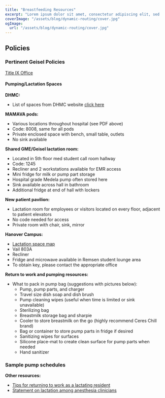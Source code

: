 ```yaml
---
title: "Breastfeeding Resources"
excerpt: "Lorem ipsum dolor sit amet, consectetur adipiscing elit, sed do eiusmod tempor incididunt ut labore et dolore magna aliqua. Praesent elementum facilisis leo vel fringilla est ullamcorper eget. At imperdiet dui accumsan sit amet nulla facilities morbi tempus."
coverImage: "/assets/blog/dynamic-routing/cover.jpg"
ogImage:
  url: "/assets/blog/dynamic-routing/cover.jpg"
---
```


## Policies

### Pertinent Geisel Policies

[Title IX Office](https://sexual-respect.dartmouth.edu/compliance/pregnancy-and-parenting)

#### Pumping/Lactation Spaces

**DHMC:**

- List of spaces from DHMC website [click here](https://careers.dartmouth-hitchcock.org/sites/default/files/2024-11/employee-lactation-spaces-october-2024.pdf)

**MAMAVA pods:**

- Various locations throughout hospital (see PDF above)
- Code: 8008, same for all pods
- Private enclosed space with bench, small table, outlets
- No sink available

**Shared GME/Geisel lactation room:**

- Located in 5th floor med student call room hallway
- Code: 1245
- Recliner and 2 workstations available for EMR access
- Mini fridge for milk or pump part storage
- Hospital grade Medela pump often stored here
- Sink available across hall in bathroom
- Additional fridge at end of hall with lockers

**New patient pavilion:**

- Lactation room for employees or visitors located on every floor, adjacent to patient elevators
- No code needed for access
- Private room with chair, sink, mirror

**Hanover Campus:**

- [Lactation space map](https://www.dartmouth.edu/wellness/health_living_resources/family_support/lactation_space_map2023.pdf)
- Vail 803A
- Recliner
- Fridge and microwave available in Remsen student lounge area
- To obtain key, please contact the appropriate office

**Return to work and pumping resources:**

- What to pack in pump bag (suggestions with pictures below):
  - Pump, pump parts, and charger
  - Travel size dish soap and dish brush
  - Pump cleaning wipes (useful when time is limited or sink unavailable)
  - Sterilizing bag
  - Breastmilk storage bag and sharpie
  - Cooler to store breastmilk on the go (highly recommend Ceres Chill brand)
  - Bag or container to store pump parts in fridge if desired
  - Sanitizing wipes for surfaces
  - Silicone place-mat to create clean surface for pump parts when needed
  - Hand sanitizer

### Sample pump schedules

**Other resources:**

- [Tips for returning to work as a lactating resident](https://blog.womensurgeons.org/family-life/tips-for-returning-to-work-as-a-lactating-resident/)
- [Statement on lactation among anesthesia clinicians](https://www.asahq.org/standards-and-practice-parameters/statement-on-lactation-among-anesthesia-clinicians)
